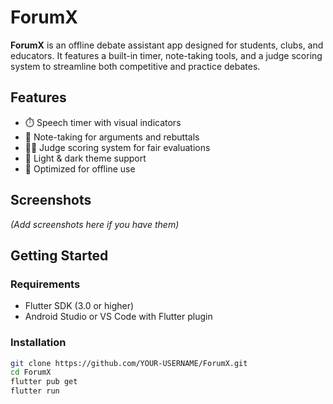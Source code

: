 # ForumX

**ForumX** is an offline debate assistant app designed for students, clubs, and educators. It features a built-in timer, note-taking tools, and a judge scoring system to streamline both competitive and practice debates.

## Features

- ⏱️ Speech timer with visual indicators
- 📝 Note-taking for arguments and rebuttals
- 🧑‍⚖️ Judge scoring system for fair evaluations
- 🎨 Light & dark theme support
- 📱 Optimized for offline use

## Screenshots

*(Add screenshots here if you have them)*

## Getting Started

### Requirements

- Flutter SDK (3.0 or higher)
- Android Studio or VS Code with Flutter plugin

### Installation

```bash
git clone https://github.com/YOUR-USERNAME/ForumX.git
cd ForumX
flutter pub get
flutter run
